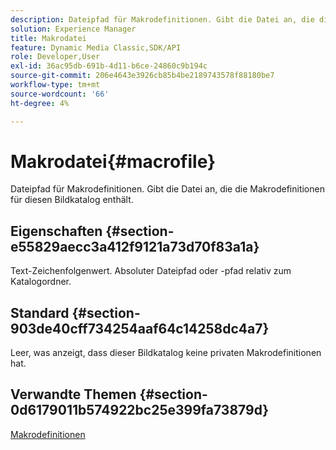 ```yaml
---
description: Dateipfad für Makrodefinitionen. Gibt die Datei an, die die Makrodefinitionen für diesen Bildkatalog enthält.
solution: Experience Manager
title: Makrodatei
feature: Dynamic Media Classic,SDK/API
role: Developer,User
exl-id: 36ac95db-691b-4d11-b6ce-24860c9b194c
source-git-commit: 206e4643e3926cb85b4be2189743578f88180be7
workflow-type: tm+mt
source-wordcount: '66'
ht-degree: 4%

---
```


# Makrodatei{#macrofile}

Dateipfad für Makrodefinitionen. Gibt die Datei an, die die Makrodefinitionen für diesen Bildkatalog enthält.

## Eigenschaften {#section-e55829aecc3a412f9121a73d70f83a1a}

Text-Zeichenfolgenwert. Absoluter Dateipfad oder -pfad relativ zum Katalogordner.

## Standard {#section-903de40cff734254aaf64c14258dc4a7}

Leer, was anzeigt, dass dieser Bildkatalog keine privaten Makrodefinitionen hat.

## Verwandte Themen {#section-0d6179011b574922bc25e399fa73879d}

[Makrodefinitionen](../../../../../is-api/image-catalog/image-serving-api-ref/c-image-catalog-reference/c-macro-definition-reference/c-macro-definition-reference.md#concept-5ec73f7636c1496fba1e94094e694e79)
